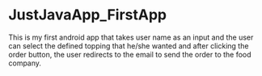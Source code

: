 # JustJavaApp_FirstApp
This is my first android app that takes user name as an input and the user can select the defined topping that he/she wanted and after clicking the order button, the user redirects to the email to send the order to the food company.
